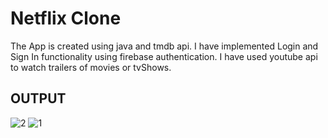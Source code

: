 # Netflix Clone

The App is created using java and tmdb api. I have implemented Login and Sign In functionality using firebase authentication.
I have used youtube api to watch trailers of movies or tvShows.





## OUTPUT
![2](https://github.com/AmanShamsheerSheikh/Netflix-Clone/assets/103746505/c6bbf09b-48c4-412b-9a46-245a83d81521)
![1](https://github.com/AmanShamsheerSheikh/Netflix-Clone/assets/103746505/61b2a739-e696-4fa6-ada4-d170e36ce21e)

